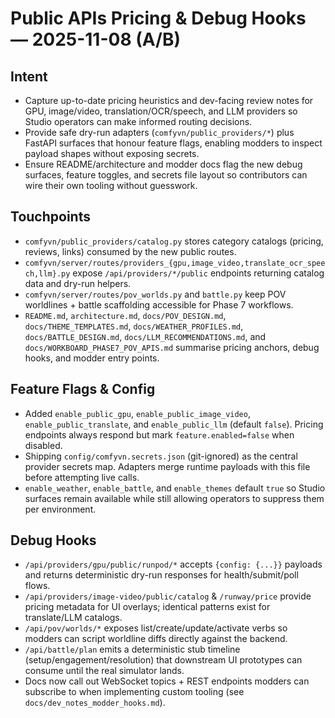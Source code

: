 # Public APIs Pricing & Debug Hooks — 2025-11-08 (A/B)

## Intent
- Capture up-to-date pricing heuristics and dev-facing review notes for GPU, image/video, translation/OCR/speech, and LLM providers so Studio operators can make informed routing decisions.
- Provide safe dry-run adapters (`comfyvn/public_providers/*`) plus FastAPI surfaces that honour feature flags, enabling modders to inspect payload shapes without exposing secrets.
- Ensure README/architecture and modder docs flag the new debug surfaces, feature toggles, and secrets file layout so contributors can wire their own tooling without guesswork.

## Touchpoints
- `comfyvn/public_providers/catalog.py` stores category catalogs (pricing, reviews, links) consumed by the new public routes.
- `comfyvn/server/routes/providers_{gpu,image_video,translate_ocr_speech,llm}.py` expose `/api/providers/*/public` endpoints returning catalog data and dry-run helpers.
- `comfyvn/server/routes/pov_worlds.py` and `battle.py` keep POV worldlines + battle scaffolding accessible for Phase 7 workflows.
- `README.md`, `architecture.md`, `docs/POV_DESIGN.md`, `docs/THEME_TEMPLATES.md`, `docs/WEATHER_PROFILES.md`, `docs/BATTLE_DESIGN.md`, `docs/LLM_RECOMMENDATIONS.md`, and `docs/WORKBOARD_PHASE7_POV_APIS.md` summarise pricing anchors, debug hooks, and modder entry points.

## Feature Flags & Config
- Added `enable_public_gpu`, `enable_public_image_video`, `enable_public_translate`, and `enable_public_llm` (default `false`). Pricing endpoints always respond but mark `feature.enabled=false` when disabled.
- Shipping `config/comfyvn.secrets.json` (git-ignored) as the central provider secrets map. Adapters merge runtime payloads with this file before attempting live calls.
- `enable_weather`, `enable_battle`, and `enable_themes` default `true` so Studio surfaces remain available while still allowing operators to suppress them per environment.

## Debug Hooks
- `/api/providers/gpu/public/runpod/*` accepts `{config: {...}}` payloads and returns deterministic dry-run responses for health/submit/poll flows.
- `/api/providers/image-video/public/catalog` & `/runway/price` provide pricing metadata for UI overlays; identical patterns exist for translate/LLM catalogs.
- `/api/pov/worlds/*` exposes list/create/update/activate verbs so modders can script worldline diffs directly against the backend.
- `/api/battle/plan` emits a deterministic stub timeline (setup/engagement/resolution) that downstream UI prototypes can consume until the real simulator lands.
- Docs now call out WebSocket topics + REST endpoints modders can subscribe to when implementing custom tooling (see `docs/dev_notes_modder_hooks.md`).
